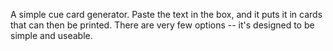 A simple cue card generator. Paste the text in the box, and it puts it in cards that can then be printed. There are very few options -- it's designed to be simple and useable.
